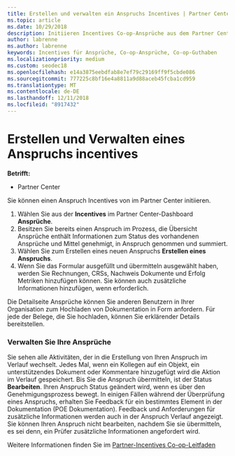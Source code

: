 ```yaml
---
title: Erstellen und verwalten ein Anspruchs Incentives | Partner Center
ms.topic: article
ms.date: 10/29/2018
description: Initiieren Incentives Co-op-Ansprüche aus dem Partner Center. Sie sehen alle Aktivitäten, der in die Erstellung von Ihren Anspruch im Verlauf wechselt.
author: labrenne
ms.author: labrenne
keywords: Incentives für Ansprüche, Co-op-Ansprüche, Co-op-Guthaben
ms.localizationpriority: medium
ms.custom: seodec18
ms.openlocfilehash: e14a3875eebdfab8e7ef79c29169ff9f5cbde086
ms.sourcegitcommit: 777225c8bf16e4a8811a9d88aceb45fcba1cd959
ms.translationtype: MT
ms.contentlocale: de-DE
ms.lasthandoff: 12/11/2018
ms.locfileid: "8917432"
---
```

# <a name="create-and-manage-an-incentives-claim"></a>Erstellen und Verwalten eines Anspruchs incentives

**Betrifft:**
- Partner Center

Sie können einen Anspruch Incentives von im Partner Center initiieren. 

1. Wählen Sie aus der **Incentives** im Partner Center-Dashboard **Ansprüche**.
2.  Besitzen Sie bereits einen Anspruch im Prozess, die Übersicht Ansprüche enthält Informationen zum Status des vorhandenen Ansprüche und Mittel genehmigt, in Anspruch genommen und summiert.
3.  Wählen Sie zum Erstellen eines neuen Anspruchs **Erstellen eines Anspruchs**.
4.  Wenn Sie das Formular ausgefüllt und übermitteln ausgewählt haben, werden Sie Rechnungen, CRSs, Nachweis Dokumente und Erfolg Metriken hinzufügen können. Sie können auch zusätzliche Informationen hinzufügen, wenn erforderlich.

Die Detailseite Ansprüche können Sie anderen Benutzern in Ihrer Organisation zum Hochladen von Dokumentation in Form anfordern. Für jede der Belege, die Sie hochladen, können Sie erklärender Details bereitstellen. 

### <a name="manage-your-claims"></a>Verwalten Sie Ihre Ansprüche

Sie sehen alle Aktivitäten, der in die Erstellung von Ihren Anspruch im Verlauf wechselt. Jedes Mal, wenn ein Kollegen auf ein Objekt, ein unterstützendes Dokument oder Kommentare hinzugefügt wird die Aktion im Verlauf gespeichert. Bis Sie die Anspruch übermitteln, ist der Status **Bearbeiten**. Ihren Anspruch Status geändert wird, wenn es über den Genehmigungsprozess bewegt. In einigen Fällen während der Überprüfung eines Anspruchs, erhalten Sie Feedback für ein bestimmtes Element in der Dokumentation (POE Dokumentation). Feedback und Anforderungen für zusätzliche Informationen werden auch in der Anspruch Verlauf angezeigt. Sie können Ihren Anspruch nicht bearbeiten, nachdem Sie sie übermitteln, es sei denn, ein Prüfer zusätzliche Informationen angefordert wird.

Weitere Informationen finden Sie im [Partner-Incentives Co-op-Leitfaden](https://assets.microsoft.com/coop-guidebook.pdf)
